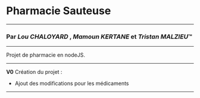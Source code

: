 # Pharmacie Sauteuse
---
### Par *Lou CHALOYARD* , *Mamoun KERTANE* et *Tristan MALZIEU*™
---

Projet de pharmacie en nodeJS.

---
**V0** 
Création du projet :
- Ajout des modifications pour les médicaments

---

